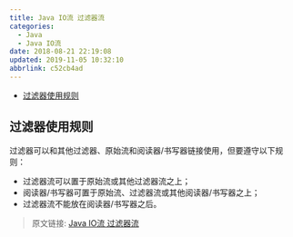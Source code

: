 ```yaml
---
title: Java IO流 过滤器流
categories: 
  - Java
  - Java IO流
date: 2018-08-21 22:19:08
updated: 2019-11-05 10:32:10
abbrlink: c52cb4ad
---
```

- [过滤器使用规则](/blog/c52cb4ad/#过滤器使用规则)

<!--more-->
<script src="https://cdn.bootcss.com/jquery/3.4.0/jquery.slim.min.js"></script>
<script>$(document).ready(function () {$(".post-body > ul:nth-child(1)").hide();});</script>

<!--end-->
## 过滤器使用规则 ##

过滤器可以和其他过滤器、原始流和阅读器/书写器链接使用，但要遵守以下规则：

- 过滤器流可以置于原始流或其他过滤器流之上；
- 阅读器/书写器可置于原始流、过滤器流或其他阅读器/书写器之上；
- 过滤器流不能放在阅读器/书写器之后。

>原文链接: [Java IO流 过滤器流](https://lanlan2017.github.io/blog/c52cb4ad/)
